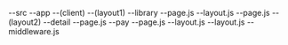 --src
    --app
        --(client)
            --(layout1)
                --library
                    --page.js
                --layout.js
                --page.js
            --(layout2)
                --detail
                    --page.js
                --pay
                    --page.js
                --layout.js
        --layout.js
    --middleware.js